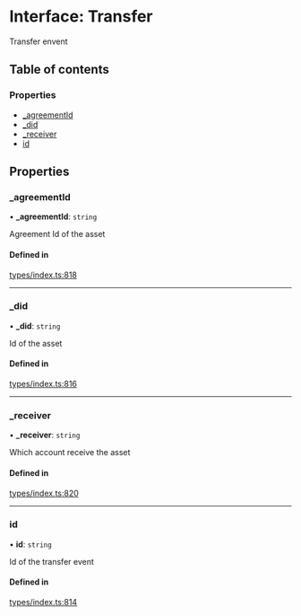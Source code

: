 # Interface: Transfer

Transfer envent

## Table of contents

### Properties

- [\_agreementId](Transfer.md#_agreementid)
- [\_did](Transfer.md#_did)
- [\_receiver](Transfer.md#_receiver)
- [id](Transfer.md#id)

## Properties

### \_agreementId

• **\_agreementId**: `string`

Agreement Id of the asset

#### Defined in

[types/index.ts:818](https://github.com/nevermined-io/react-components/blob/c41020d/catalog/src/types/index.ts#L818)

___

### \_did

• **\_did**: `string`

Id of the asset

#### Defined in

[types/index.ts:816](https://github.com/nevermined-io/react-components/blob/c41020d/catalog/src/types/index.ts#L816)

___

### \_receiver

• **\_receiver**: `string`

Which account receive the asset

#### Defined in

[types/index.ts:820](https://github.com/nevermined-io/react-components/blob/c41020d/catalog/src/types/index.ts#L820)

___

### id

• **id**: `string`

Id of the transfer event

#### Defined in

[types/index.ts:814](https://github.com/nevermined-io/react-components/blob/c41020d/catalog/src/types/index.ts#L814)
